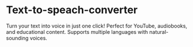 # Text-to-speach-converter
Turn your text into voice in just one click! Perfect for YouTube, audiobooks, and educational content. Supports multiple languages with natural-sounding voices.
